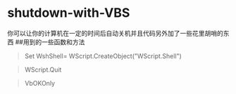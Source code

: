 # shutdown-with-VBS
你可以让你的计算机在一定的时间后自动关机并且代码另外加了一些花里胡哨的东西
##用到的一些函数和方法
>Set WshShell= WScript.CreateObject("WScript.Shell")

>WScript.Quit

>VbOKOnly
